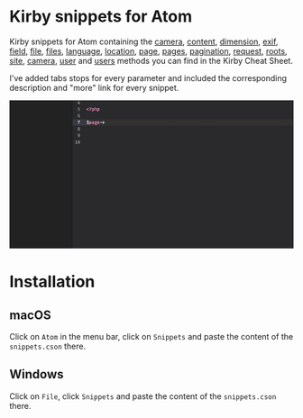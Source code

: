 # Kirby snippets for Atom

 Kirby snippets for Atom containing the [camera](https://getkirby.com/docs/cheatsheet#camera), [content](https://getkirby.com/docs/cheatsheet#content), [dimension](https://getkirby.com/docs/cheatsheet#dimension), [exif](https://getkirby.com/docs/cheatsheet#exif), [field](https://getkirby.com/docs/cheatsheet#field-methods), [file](https://getkirby.com/docs/cheatsheet#file), [files](https://getkirby.com/docs/cheatsheet#files), [language](https://getkirby.com/docs/cheatsheet#language), [location](https://getkirby.com/docs/cheatsheet#location), [page](https://getkirby.com/docs/cheatsheet#page), [pages](https://getkirby.com/docs/cheatsheet#pages), [pagination](https://getkirby.com/docs/cheatsheet#pagination), [request](https://getkirby.com/docs/cheatsheet#request), [roots](https://getkirby.com/docs/cheatsheet#roots), [site](https://getkirby.com/docs/cheatsheet#site), [camera](https://getkirby.com/docs/cheatsheet#urls), [user](https://getkirby.com/docs/cheatsheet#user) and [users](https://getkirby.com/docs/cheatsheet#users) methods you can find in the Kirby Cheat Sheet.

I've added tabs stops for every parameter and included the corresponding description and "more" link for every snippet.

![Kirby snippets](preview.gif?raw=true "Preview")

# Installation

## macOS

Click on `Atom` in the menu bar, click on `Snippets` and paste the content of the `snippets.cson` there.

## Windows

Click on `File`, click `Snippets` and paste the content of the `snippets.cson` there.
